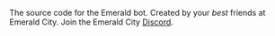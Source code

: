 The source code for the Emerald bot. Created by your *best* friends at Emerald City. Join the Emerald City [Discord](https://discord.gg/emeraldcity).